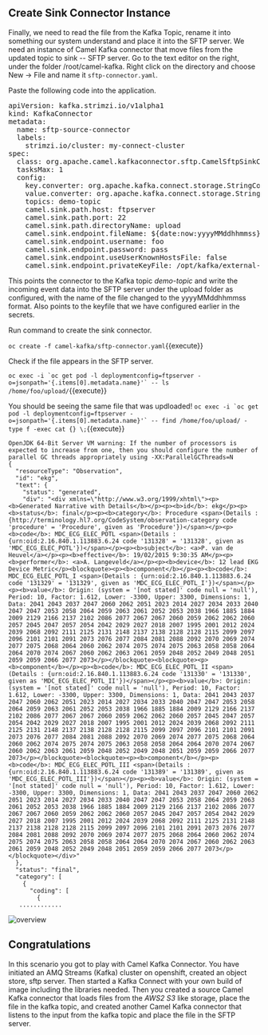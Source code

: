 ## Create Sink Connector Instance
Finally, we need to read the file from the Kafka Topic, rename it into something our system understand and place it into the SFTP server.
We need an instance of Camel Kafka connector that move files from the updated topic to sink -- SFTP server. Go to the text editor on the right, under the folder /root/camel-kafka. Right click on the directory and choose New -> File and name it `sftp-connector.yaml`.

Paste the following code into the application.

<pre class="file" data-filename="sftp-connector.yaml" data-target="replace">
apiVersion: kafka.strimzi.io/v1alpha1
kind: KafkaConnector
metadata:
  name: sftp-source-connector
  labels:
    strimzi.io/cluster: my-connect-cluster
spec:
  class: org.apache.camel.kafkaconnector.sftp.CamelSftpSinkConnector
  tasksMax: 1
  config:
    key.converter: org.apache.kafka.connect.storage.StringConverter
    value.converter: org.apache.kafka.connect.storage.StringConverter
    topics: demo-topic
    camel.sink.path.host: ftpserver
    camel.sink.path.port: 22
    camel.sink.path.directoryName: upload
    camel.sink.endpoint.fileName: ${date:now:yyyyMMddhhmmss}.json
    camel.sink.endpoint.username: foo
    camel.sink.endpoint.password: pass
    camel.sink.endpoint.useUserKnownHostsFile: false
    camel.sink.endpoint.privateKeyFile: /opt/kafka/external-configuration/sftp-ssh-key/demo_rsa
</pre>

This points the connector to the Kafka topic _*demo-topic*_ and write the incoming event data into the SFTP server under the upload folder as configured, with the name of the file changed to the yyyyMMddhhmmss format. Also points to the keyfile that we have configured earlier in the secrets.

Run command to create the sink connector.

``oc create -f camel-kafka/sftp-connector.yaml``{{execute}}

Check if the file appears in the SFTP server.

``oc exec -i `oc get pod -l deploymentconfig=ftpserver -o=jsonpath='{.items[0].metadata.name}'` -- ls /home/foo/upload/``{{execute}}

You should be seeing the same file that was updloaded!
``oc exec -i `oc get pod -l deploymentconfig=ftpserver -o=jsonpath='{.items[0].metadata.name}'` -- find /home/foo/upload/ -type f -exec cat {} \;``{{execute}}


```
OpenJDK 64-Bit Server VM warning: If the number of processors is expected to increase from one, then you should configure the number of parallel GC threads appropriately using -XX:ParallelGCThreads=N
{
  "resourceType": "Observation",
  "id": "ekg",
  "text": {
    "status": "generated",
    "div": "<div xmlns=\"http://www.w3.org/1999/xhtml\"><p><b>Generated Narrative with Details</b></p><p><b>id</b>: ekg</p><p><b>status</b>: final</p><p><b>category</b>: Procedure <span>(Details : {http://terminology.hl7.org/CodeSystem/observation-category code 'procedure' = 'Procedure', given as 'Procedure'})</span></p><p><b>code</b>: MDC_ECG_ELEC_POTL <span>(Details : {urn:oid:2.16.840.1.113883.6.24 code '131328' = '131328', given as 'MDC_ECG_ELEC_POTL'})</span></p><p><b>subject</b>: <a>P. van de Heuvel</a></p><p><b>effective</b>: 19/02/2015 9:30:35 AM</p><p><b>performer</b>: <a>A. Langeveld</a></p><p><b>device</b>: 12 lead EKG Device Metric</p><blockquote><p><b>component</b></p><p><b>code</b>: MDC_ECG_ELEC_POTL_I <span>(Details : {urn:oid:2.16.840.1.113883.6.24 code '131329' = '131329', given as 'MDC_ECG_ELEC_POTL_I'})</span></p><p><b>value</b>: Origin: (system = '[not stated]' code null = 'null'), Period: 10, Factor: 1.612, Lower: -3300, Upper: 3300, Dimensions: 1, Data: 2041 2043 2037 2047 2060 2062 2051 2023 2014 2027 2034 2033 2040 2047 2047 2053 2058 2064 2059 2063 2061 2052 2053 2038 1966 1885 1884 2009 2129 2166 2137 2102 2086 2077 2067 2067 2060 2059 2062 2062 2060 2057 2045 2047 2057 2054 2042 2029 2027 2018 2007 1995 2001 2012 2024 2039 2068 2092 2111 2125 2131 2148 2137 2138 2128 2128 2115 2099 2097 2096 2101 2101 2091 2073 2076 2077 2084 2081 2088 2092 2070 2069 2074 2077 2075 2068 2064 2060 2062 2074 2075 2074 2075 2063 2058 2058 2064 2064 2070 2074 2067 2060 2062 2063 2061 2059 2048 2052 2049 2048 2051 2059 2059 2066 2077 2073</p></blockquote><blockquote><p><b>component</b></p><p><b>code</b>: MDC_ECG_ELEC_POTL_II <span>(Details : {urn:oid:2.16.840.1.113883.6.24 code '131330' = '131330', given as 'MDC_ECG_ELEC_POTL_II'})</span></p><p><b>value</b>: Origin: (system = '[not stated]' code null = 'null'), Period: 10, Factor: 1.612, Lower: -3300, Upper: 3300, Dimensions: 1, Data: 2041 2043 2037 2047 2060 2062 2051 2023 2014 2027 2034 2033 2040 2047 2047 2053 2058 2064 2059 2063 2061 2052 2053 2038 1966 1885 1884 2009 2129 2166 2137 2102 2086 2077 2067 2067 2060 2059 2062 2062 2060 2057 2045 2047 2057 2054 2042 2029 2027 2018 2007 1995 2001 2012 2024 2039 2068 2092 2111 2125 2131 2148 2137 2138 2128 2128 2115 2099 2097 2096 2101 2101 2091 2073 2076 2077 2084 2081 2088 2092 2070 2069 2074 2077 2075 2068 2064 2060 2062 2074 2075 2074 2075 2063 2058 2058 2064 2064 2070 2074 2067 2060 2062 2063 2061 2059 2048 2052 2049 2048 2051 2059 2059 2066 2077 2073</p></blockquote><blockquote><p><b>component</b></p><p><b>code</b>: MDC_ECG_ELEC_POTL_III <span>(Details : {urn:oid:2.16.840.1.113883.6.24 code '131389' = '131389', given as 'MDC_ECG_ELEC_POTL_III'})</span></p><p><b>value</b>: Origin: (system = '[not stated]' code null = 'null'), Period: 10, Factor: 1.612, Lower: -3300, Upper: 3300, Dimensions: 1, Data: 2041 2043 2037 2047 2060 2062 2051 2023 2014 2027 2034 2033 2040 2047 2047 2053 2058 2064 2059 2063 2061 2052 2053 2038 1966 1885 1884 2009 2129 2166 2137 2102 2086 2077 2067 2067 2060 2059 2062 2062 2060 2057 2045 2047 2057 2054 2042 2029 2027 2018 2007 1995 2001 2012 2024 2039 2068 2092 2111 2125 2131 2148 2137 2138 2128 2128 2115 2099 2097 2096 2101 2101 2091 2073 2076 2077 2084 2081 2088 2092 2070 2069 2074 2077 2075 2068 2064 2060 2062 2074 2075 2074 2075 2063 2058 2058 2064 2064 2070 2074 2067 2060 2062 2063 2061 2059 2048 2052 2049 2048 2051 2059 2059 2066 2077 2073</p></blockquote></div>"
  },
  "status": "final",
  "category": [
    {
      "coding": [
        {
   ............
```

![overview](/openshift/assets/middleware/middleware-camelk/camel-kafka-connector/camel-kafka-step01-overview.png)

## Congratulations

In this scenario you got to play with Camel Kafka Connector. You have initiated an AMQ Streams (Kafka) cluster on openshift, created an object store, sftp server. Then started a Kafka Connect with your own build of image including the libraries needed. Then you created a source Camel Kafka connector that loads files from the _AWS2 S3_ like storage, place the file in the kafka topic, and created another Camel Kafka connector that listens to the input from the kafka topic and place the file in the SFTP server.
